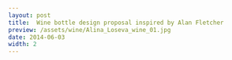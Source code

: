 ```yaml
---
layout: post
title:  Wine bottle design proposal inspired by Alan Fletcher
preview: /assets/wine/Alina_Loseva_wine_01.jpg
date: 2014-06-03
width: 2
---
```

